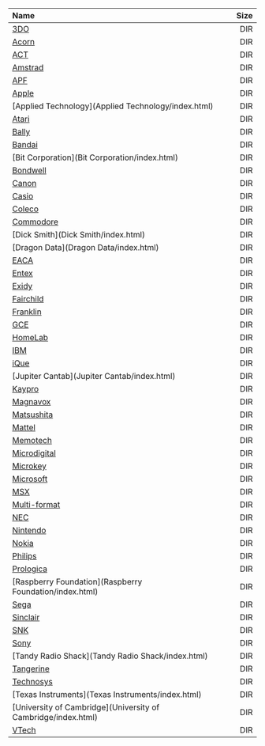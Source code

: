 |Name|Size|
|:---|---:|
|[3DO](3DO/index.html)|DIR|
|[Acorn](Acorn/index.html)|DIR|
|[ACT](ACT/index.html)|DIR|
|[Amstrad](Amstrad/index.html)|DIR|
|[APF](APF/index.html)|DIR|
|[Apple](Apple/index.html)|DIR|
|[Applied Technology](Applied Technology/index.html)|DIR|
|[Atari](Atari/index.html)|DIR|
|[Bally](Bally/index.html)|DIR|
|[Bandai](Bandai/index.html)|DIR|
|[Bit Corporation](Bit Corporation/index.html)|DIR|
|[Bondwell](Bondwell/index.html)|DIR|
|[Canon](Canon/index.html)|DIR|
|[Casio](Casio/index.html)|DIR|
|[Coleco](Coleco/index.html)|DIR|
|[Commodore](Commodore/index.html)|DIR|
|[Dick Smith](Dick Smith/index.html)|DIR|
|[Dragon Data](Dragon Data/index.html)|DIR|
|[EACA](EACA/index.html)|DIR|
|[Entex](Entex/index.html)|DIR|
|[Exidy](Exidy/index.html)|DIR|
|[Fairchild](Fairchild/index.html)|DIR|
|[Franklin](Franklin/index.html)|DIR|
|[GCE](GCE/index.html)|DIR|
|[HomeLab](HomeLab/index.html)|DIR|
|[IBM](IBM/index.html)|DIR|
|[iQue](iQue/index.html)|DIR|
|[Jupiter Cantab](Jupiter Cantab/index.html)|DIR|
|[Kaypro](Kaypro/index.html)|DIR|
|[Magnavox](Magnavox/index.html)|DIR|
|[Matsushita](Matsushita/index.html)|DIR|
|[Mattel](Mattel/index.html)|DIR|
|[Memotech](Memotech/index.html)|DIR|
|[Microdigital](Microdigital/index.html)|DIR|
|[Microkey](Microkey/index.html)|DIR|
|[Microsoft](Microsoft/index.html)|DIR|
|[MSX](MSX/index.html)|DIR|
|[Multi-format](Multi-format/index.html)|DIR|
|[NEC](NEC/index.html)|DIR|
|[Nintendo](Nintendo/index.html)|DIR|
|[Nokia](Nokia/index.html)|DIR|
|[Philips](Philips/index.html)|DIR|
|[Prologica](Prologica/index.html)|DIR|
|[Raspberry Foundation](Raspberry Foundation/index.html)|DIR|
|[Sega](Sega/index.html)|DIR|
|[Sinclair](Sinclair/index.html)|DIR|
|[SNK](SNK/index.html)|DIR|
|[Sony](Sony/index.html)|DIR|
|[Tandy Radio Shack](Tandy Radio Shack/index.html)|DIR|
|[Tangerine](Tangerine/index.html)|DIR|
|[Technosys](Technosys/index.html)|DIR|
|[Texas Instruments](Texas Instruments/index.html)|DIR|
|[University of Cambridge](University of Cambridge/index.html)|DIR|
|[VTech](VTech/index.html)|DIR|
